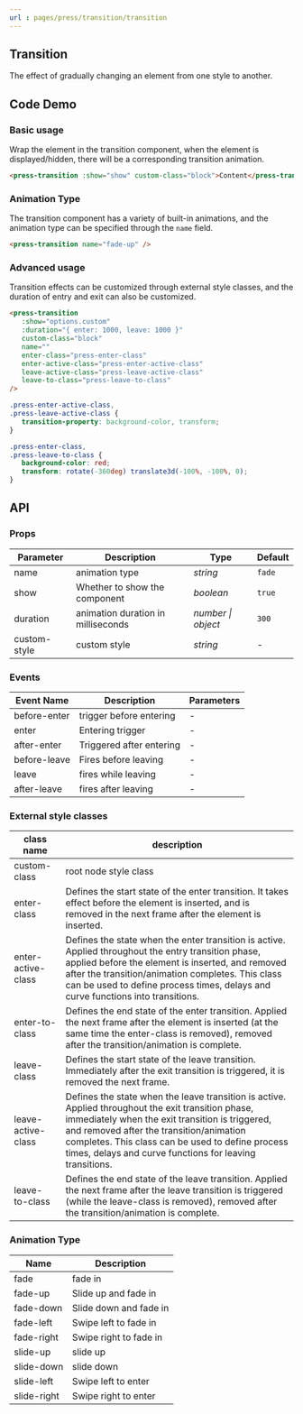 ```yaml
---
url : pages/press/transition/transition
---
```


## Transition 



The effect of gradually changing an element from one style to another.



## Code Demo

### Basic usage

Wrap the element in the transition component, when the element is displayed/hidden, there will be a corresponding transition animation.

```html
<press-transition :show="show" custom-class="block">Content</press-transition>
```

### Animation Type

The transition component has a variety of built-in animations, and the animation type can be specified through the `name` field.

```html
<press-transition name="fade-up" />
```

### Advanced usage

Transition effects can be customized through external style classes, and the duration of entry and exit can also be customized.

```html
<press-transition
   :show="options.custom"
   :duration="{ enter: 1000, leave: 1000 }"
   custom-class="block"
   name=""
   enter-class="press-enter-class"
   enter-active-class="press-enter-active-class"
   leave-active-class="press-leave-active-class"
   leave-to-class="press-leave-to-class"
/>
```

```css
.press-enter-active-class,
.press-leave-active-class {
   transition-property: background-color, transform;
}

.press-enter-class,
.press-leave-to-class {
   background-color: red;
   transform: rotate(-360deg) translate3d(-100%, -100%, 0);
}
```

## API

### Props

| Parameter    | Description                        | Type               | Default |
| ------------ | ---------------------------------- | ------------------ | ------- |
| name         | animation type                     | _string_           | `fade`  |
| show         | Whether to show the component      | _boolean_          | `true`  |
| duration     | animation duration in milliseconds | _number \| object_ | `300`   |
| custom-style | custom style                       | _string_           | -       |

### Events

| Event Name   | Description              | Parameters |
| ------------ | ------------------------ | ---------- |
| before-enter | trigger before entering  | -          |
| enter        | Entering trigger         | -          |
| after-enter  | Triggered after entering | -          |
| before-leave | Fires before leaving     | -          |
| leave        | fires while leaving      | -          |
| after-leave  | fires after leaving      | -          |

### External style classes

| class name         | description                                                                                                                                                                                                                                                                                                       |
| ------------------ | ----------------------------------------------------------------------------------------------------------------------------------------------------------------------------------------------------------------------------------------------------------------------------------------------------------------- |
| custom-class       | root node style class                                                                                                                                                                                                                                                                                             |
| enter-class        | Defines the start state of the enter transition. It takes effect before the element is inserted, and is removed in the next frame after the element is inserted.                                                                                                                                                  |
| enter-active-class | Defines the state when the enter transition is active. Applied throughout the entry transition phase, applied before the element is inserted, and removed after the transition/animation completes. This class can be used to define process times, delays and curve functions into transitions.                  |
| enter-to-class     | Defines the end state of the enter transition. Applied the next frame after the element is inserted (at the same time the enter-class is removed), removed after the transition/animation is complete.                                                                                                            |
| leave-class        | Defines the start state of the leave transition. Immediately after the exit transition is triggered, it is removed the next frame.                                                                                                                                                                                |
| leave-active-class | Defines the state when the leave transition is active. Applied throughout the exit transition phase, immediately when the exit transition is triggered, and removed after the transition/animation completes. This class can be used to define process times, delays and curve functions for leaving transitions. |
| leave-to-class     | Defines the end state of the leave transition. Applied the next frame after the leave transition is triggered (while the leave-class is removed), removed after the transition/animation is complete.                                                                                                             |

### Animation Type

| Name        | Description            |
| ----------- | ---------------------- |
| fade        | fade in                |
| fade-up     | Slide up and fade in   |
| fade-down   | Slide down and fade in |
| fade-left   | Swipe left to fade in  |
| fade-right  | Swipe right to fade in |
| slide-up    | slide up               |
| slide-down  | slide down             |
| slide-left  | Swipe left to enter    |
| slide-right | Swipe right to enter   |